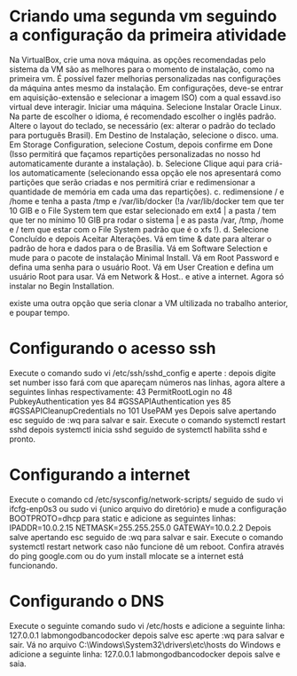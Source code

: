 # Criando uma segunda vm seguindo a configuração da primeira atividade
Na VirtualBox, crie uma nova máquina. as opções recomendadas pelo sistema da VM são as melhores para o momento de instalação, como na primeira vm.
É possível fazer melhorias personalizadas nas configurações da máquina antes mesmo da instalação.
Em configurações, deve-se entrar em aquisição-extensão e selecionar a imagem ISO) com a qual essavd.iso virtual deve interagir.
Iniciar uma máquina.
Selecione Instalar Oracle Linux.
Na parte de escolher o idioma, é recomendado escolher o inglês padrão.
Altere o layout do teclado, se necessário (ex: alterar o padrão do teclado para português Brasil).
Em Destino de Instalação, selecione o disco. uma. Em Storage Configuration, selecione Costum, depois confirme em Done (Isso permitirá que façamos repartições personalizadas no nosso hd automaticamente durante a instalação). b. Selecione Clique aqui para criá-los automaticamente (selecionando essa opção ele nos apresentará como partições que serão criadas e nos permitirá criar e redimensionar a quantidade de memória em cada uma das repartições). c. redimensione / e /home e tenha a pasta /tmp e /var/lib/docker (!a /var/lib/docker tem que ter 10 GIB e o File System tem que estar selecionado em ext4 | a pasta / tem que ter no mínimo 10 GIB pra rodar o sistema | e as pasta /var, /tmp, /home e / tem que estar com o File System padrão que é o xfs !). d. Selecione Concluído e depois Aceitar Alterações.
Vá em time & date para alterar o padrão de hora e dados para o de Brasília.
Vá em Software Selection e mude para o pacote de instalação Minimal Install.
Vá em Root Password e defina uma senha para o usuário Root.
Vá em User Creation e defina um usuário Root para usar.
Vá em Network & Host.. e ative a internet.
Agora só instalar no Begin Installation.

existe uma outra opção que seria clonar a VM ultilizada no trabalho anterior, e poupar tempo.

# Configurando o acesso ssh
Execute o comando sudo vi /etc/ssh/sshd_config e aperte : depois digite set number isso fará com que apareçam números nas linhas, agora altere a seguintes linhas respectivamente:
43 PermitRootLogin no
48 PubkeyAuthentication yes
84 #GSSAPIAuthentication yes
85 #GSSAPICleanupCredentials no
101 UsePAM yes
Depois salve apertando esc seguido de :wq para salvar e sair.
Execute o comando systemctl restart sshd depois systemctl inicia sshd seguido de systemctl habilita sshd e pronto.

# Configurando a internet
Execute o comando cd /etc/sysconfig/network-scripts/ seguido de sudo vi ifcfg-enp0s3 ou sudo vi {unico arquivo do diretório} e mude a configuração BOOTPROTO=dhcp para static e adicione as seguintes linhas:
IPADDR=10.0.2.15
NETMASK=255.255.255.0
GATEWAY=10.0.2.2
Depois salve apertando esc seguido de :wq para salvar e sair.
Execute o comando systemctl restart network caso não funcione dê um reboot.
Confira através do ping google.com ou do yum install mlocate se a internet está funcionando.

# Configurando o DNS
Execute o seguinte comando sudo vi /etc/hosts e adicione a seguinte linha: 127.0.0.1 labmongodbancodocker depois salve esc aperte :wq para salvar e sair.
Vá no arquivo C:\Windows\System32\drivers\etc\hosts do Windows e adicione a seguinte linha: 127.0.0.1 labmongodbancodocker depois salve e saia.

